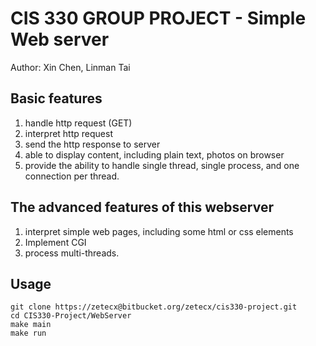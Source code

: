 # CIS 330 GROUP PROJECT - Simple Web server

Author: Xin Chen, Linman Tai

## Basic features

1. handle http request (GET)
2. interpret http request
3. send the http response to server
4. able to display content, including plain text, photos on browser
5. provide the ability to handle single thread, single process, and one connection per thread.

## The advanced features of this webserver

1. interpret simple web pages, including some html or css elements
2. Implement CGI
3. process multi-threads.

## Usage

```shell
git clone https://zetecx@bitbucket.org/zetecx/cis330-project.git
cd CIS330-Project/WebServer
make main
make run
```
